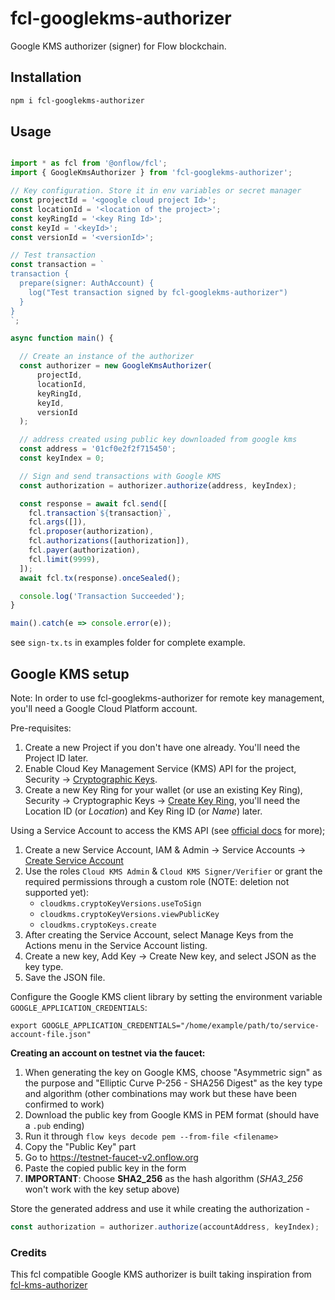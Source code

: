 # fcl-googlekms-authorizer

Google KMS authorizer (signer) for Flow blockchain.


## Installation

```bash
npm i fcl-googlekms-authorizer
```

## Usage 

```js

import * as fcl from '@onflow/fcl';
import { GoogleKmsAuthorizer } from 'fcl-googlekms-authorizer';

// Key configuration. Store it in env variables or secret manager
const projectId = '<google cloud project Id>';
const locationId = '<location of the project>';
const keyRingId = '<key Ring Id>';
const keyId = '<keyId>';
const versionId = '<versionId>';

// Test transaction
const transaction = `
transaction {
  prepare(signer: AuthAccount) {
    log("Test transaction signed by fcl-googlekms-authorizer")
  }
}
`;

async function main() {

  // Create an instance of the authorizer
  const authorizer = new GoogleKmsAuthorizer(
      projectId,
      locationId,
      keyRingId,
      keyId,
      versionId
  );

  // address created using public key downloaded from google kms
  const address = '01cf0e2f2f715450';
  const keyIndex = 0;

  // Sign and send transactions with Google KMS
  const authorization = authorizer.authorize(address, keyIndex);

  const response = await fcl.send([
    fcl.transaction`${transaction}`,
    fcl.args([]),
    fcl.proposer(authorization),
    fcl.authorizations([authorization]),
    fcl.payer(authorization),
    fcl.limit(9999),
  ]);
  await fcl.tx(response).onceSealed();

  console.log('Transaction Succeeded');
}

main().catch(e => console.error(e));
```

see `sign-tx.ts` in examples folder for complete example.

## Google KMS setup

Note: In order to use fcl-googlekms-authorizer for remote key management, you'll need a Google Cloud Platform account.

Pre-requisites:

1. Create a new Project if you don't have one already. You'll need the Project ID later.
2. Enable Cloud Key Management Service (KMS) API for the project, Security -> [Cryptographic Keys](https://console.cloud.google.com/security/kms).
3. Create a new Key Ring for your wallet (or use an existing Key Ring), Security -> Cryptographic Keys -> [Create Key Ring](https://console.cloud.google.com/security/kms/keyring/create), you'll need the Location ID (or _Location_) and Key Ring ID (or _Name_) later.

Using a Service Account to access the KMS API (see [official docs](https://cloud.google.com/docs/authentication/getting-started) for more);

1. Create a new Service Account, IAM & Admin -> Service Accounts -> [Create Service Account](https://console.cloud.google.com/iam-admin/serviceaccounts/create)
2. Use the roles `Cloud KMS Admin` & `Cloud KMS Signer/Verifier` or grant the required permissions through a custom role (NOTE: deletion not supported yet):
   - `cloudkms.cryptoKeyVersions.useToSign`
   - `cloudkms.cryptoKeyVersions.viewPublicKey`
   - `cloudkms.cryptoKeys.create`
3. After creating the Service Account, select Manage Keys from the Actions menu in the Service Account listing.
4. Create a new key, Add Key -> Create New key, and select JSON as the key type.
5. Save the JSON file.

Configure the Google KMS client library by setting the environment variable `GOOGLE_APPLICATION_CREDENTIALS`:

```
export GOOGLE_APPLICATION_CREDENTIALS="/home/example/path/to/service-account-file.json"
```

**Creating an account on testnet via the faucet:**

1. When generating the key on Google KMS, choose "Asymmetric sign" as the purpose and "Elliptic Curve P-256 - SHA256 Digest" as the key type and algorithm (other combinations may work but these have been confirmed to work)
2. Download the public key from Google KMS in PEM format (should have a `.pub` ending)
3. Run it through `flow keys decode pem --from-file <filename>`
4. Copy the "Public Key" part
5. Go to https://testnet-faucet-v2.onflow.org
6. Paste the copied public key in the form
7. **IMPORTANT**: Choose **SHA2_256** as the hash algorithm (_SHA3_256_ won't work with the key setup above)

Store the generated address and use it while creating the authorization - 
```js
const authorization = authorizer.authorize(accountAddress, keyIndex);
```

### Credits 
This fcl compatible Google KMS authorizer is built taking inspiration from <a href="https://github.com/doublejumptokyo/fcl-kms-authorizer">fcl-kms-authorizer</a>